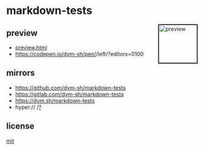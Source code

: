 # markdown-tests

> <DESCRIPTION>


<a href='./preview.png'><img height=100 border=2 align='right' alt='preview' src='./preview.png'></a>
## preview
- [preview.html](./preview.html)
- https://codepen.io/dym-sh/pen/<TBD>/left/?editors=0100


## mirrors
- https://github.com/dym-sh/markdown-tests
- https://gitlab.com/dym-sh/markdown-tests
- https://dym.sh/markdown-tests
- hyper://<TBD> /[?](https://beakerbrowser.com)


## license
[mit](./license)
